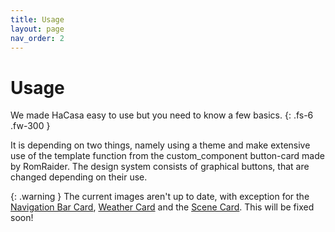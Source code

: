 ```yaml
---
title: Usage
layout: page
nav_order: 2
---
```


# Usage
We made HaCasa easy to use but you need to know a few basics. 
{: .fs-6 .fw-300 }

It is depending on two things, namely using a theme and make extensive use of the template function from the custom_component button-card made by RomRaider. The design system consists of graphical buttons, that are changed depending on their use.

{: .warning }
The current images aren't up to date, with exception for the [Navigation Bar Card](../usage/cards/hc_navigationbar_card), [Weather Card](../usage/cards/hc_weather_card) and the [Scene Card](../usage/cards/hc_scene_card). This will be fixed soon!